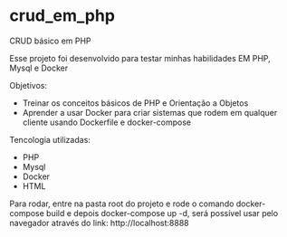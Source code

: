 # crud_em_php
CRUD básico em PHP

Esse projeto foi desenvolvido para testar minhas habilidades EM PHP, Mysql e Docker

Objetivos:
- Treinar os conceitos básicos de PHP e Orientação a Objetos
- Aprender a usar Docker para criar sistemas que rodem em qualquer cliente usando Dockerfile e docker-compose

Tencologia utilizadas:
- PHP
- Mysql
- Docker
- HTML

Para rodar, entre na pasta root do projeto e rode o comando docker-compose build e depois docker-compose up -d, será possível usar pelo navegador através do link: http://localhost:8888
